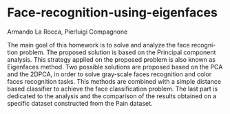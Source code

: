 # Face-recognition-using-eigenfaces
Armando La Rocca, Pierluigi Compagnone

The main goal of this homework is to solve and analyze the face recogni- tion problem. The proposed solution is based on the Principal component analysis. This strategy applied on the proposed problem is also known as Eigenfaces method.
Two possible solutions are proposed based on the PCA and the 2DPCA, in order to solve gray-scale faces recognition and color faces recognition tasks. This methods are combined with a simple distance based classifier to achieve the face classification problem.
The last part is dedicated to the analysis and the comparison of the results obtained on a specific dataset constructed from the Pain dataset.

